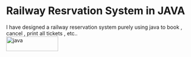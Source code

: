 <h1><b>Railway Resrvation System in JAVA</b></h1>
<div style="padding-top=100px;margin-top=25px;padding-bottom=100px">
  I have designed a railway reservation system purely using java to book , cancel , print all tickets , etc..
</div>
  <div style="padding-top=100px;margin-top=25px">
  <img src="https://img.shields.io/badge/Java-ED8B00?style=for-the-badge&logo=java&logoColor=white" alt="java"height="40" width="140"/>
    <div></div>
  </div>
